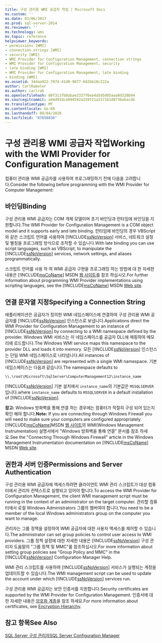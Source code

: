```yaml
---
title: 구성 관리용 WMI 공급자 작업 | Microsoft Docs
ms.custom: ''
ms.date: 03/06/2017
ms.prod: sql-server-2014
ms.reviewer: ''
ms.technology: wmi
ms.topic: reference
helpviewer_keywords:
- permissions [WMI]
- connection strings [WMI]
- security [WMI]
- WMI Provider for Configuration Management, connection strings
- WMI Provider for Configuration Management, security
- late binding [WMI]
- WMI Provider for Configuration Management, late binding
- binding [WMI]
ms.assetid: 34daa922-7074-41d0-9077-042bb18c222a
author: CarlRabeler
ms.author: carlrab
ms.openlocfilehash: 80f311fb0abae2337f6ea4a5d5d85aaa0d320b94
ms.sourcegitcommit: ad4d92dce894592a259721a1571b1d8736abacdb
ms.translationtype: MT
ms.contentlocale: ko-KR
ms.lasthandoff: 08/04/2020
ms.locfileid: "87650836"
---
```

# <a name="working-with-the-wmi-provider-for-configuration-management"></a><span data-ttu-id="08af4-102">구성 관리용 WMI 공급자 작업</span><span class="sxs-lookup"><span data-stu-id="08af4-102">Working with the WMI Provider for Configuration Management</span></span>
  <span data-ttu-id="08af4-103">컴퓨터 관리용 WMI 공급자를 사용하여 프로그래밍하기 전에 다음을 고려합니다.</span><span class="sxs-lookup"><span data-stu-id="08af4-103">Consider the following before programming with the WMI Provider for Computer Management:</span></span>  
  
## <a name="binding"></a><span data-ttu-id="08af4-104">바인딩</span><span class="sxs-lookup"><span data-stu-id="08af4-104">Binding</span></span>  
 <span data-ttu-id="08af4-105">구성 관리용 WMI 공급자는 COM 개체 모델이며 초기 바인딩과 런타임에 바인딩을 지원합니다.</span><span class="sxs-lookup"><span data-stu-id="08af4-105">The WMI Provider for Configuration Management is a COM object model and it supports early and late binding.</span></span> <span data-ttu-id="08af4-106">런타임에 바인딩의 경우 VBScript와 같은 스크립트 언어를 사용하여 [!INCLUDE[ssNoVersion](../../includes/ssnoversion-md.md)] 서비스, 네트워크 설정 및 별칭을 프로그래밍 방식으로 조작할 수 있습니다.</span><span class="sxs-lookup"><span data-stu-id="08af4-106">With late binding you can use script languages, such as VBScript, to manipulate the [!INCLUDE[ssNoVersion](../../includes/ssnoversion-md.md)] services, network settings, and aliases programmatically.</span></span>  
  
 <span data-ttu-id="08af4-107">스크립트 언어를 사용 하 여 WMI 공급자 구현을 프로그래밍 하는 방법에 대 한 자세한 내용은 [!INCLUDE[msCoName](../../includes/msconame-md.md)] MSDN [웹 사이트](https://go.microsoft.com/fwlink/?linkid=15426)를 참조 하십시오.</span><span class="sxs-lookup"><span data-stu-id="08af4-107">For further information about programming WMI Provider implementations using scripting languages, see the [!INCLUDE[msCoName](../../includes/msconame-md.md)] MSDN [Web site](https://go.microsoft.com/fwlink/?linkid=15426).</span></span>  
  
## <a name="specifying-a-connection-string"></a><span data-ttu-id="08af4-108">연결 문자열 지정</span><span class="sxs-lookup"><span data-stu-id="08af4-108">Specifying a Connection String</span></span>  
 <span data-ttu-id="08af4-109">애플리케이션은 공급자가 정의한 WMI 네임스페이스에 연결하여 구성 관리용 WMI 공급자를 [!INCLUDE[ssNoVersion](../../includes/ssnoversion-md.md)] 인스턴스로 보냅니다.</span><span class="sxs-lookup"><span data-stu-id="08af4-109">Applications direct the WMI Provider for Configuration Management to an instance of [!INCLUDE[ssNoVersion](../../includes/ssnoversion-md.md)] by connecting to a WMI namespace defined by the provider.</span></span> <span data-ttu-id="08af4-110">Windows WMI 서비스는 이 네임스페이스를 공급자 DLL에 매핑하여 메모리에 로드합니다.</span><span class="sxs-lookup"><span data-stu-id="08af4-110">The Windows WMI service maps this namespace to the provider DLL and loads it into memory.</span></span> <span data-ttu-id="08af4-111">모든 [!INCLUDE[ssNoVersion](../../includes/ssnoversion-md.md)] 인스턴스는 단일 WMI 네임스페이스로 나타냅니다.</span><span class="sxs-lookup"><span data-stu-id="08af4-111">All instances of [!INCLUDE[ssNoVersion](../../includes/ssnoversion-md.md)] are represented with a single WMI namespace.</span></span> <span data-ttu-id="08af4-112">기본 네임스페이스는 다음과 같습니다.</span><span class="sxs-lookup"><span data-stu-id="08af4-112">The namespace defaults to</span></span>  
  
```  
\\.\root\Microsoft\SqlServer\ComputerManagement12\instance_name  
```  
  
 <span data-ttu-id="08af4-113">[!INCLUDE[ssNoVersion](../../includes/ssnoversion-md.md)] 기본 설치에서 `instance_name`의 기본값은 `MSSQLSERVER`입니다.</span><span class="sxs-lookup"><span data-stu-id="08af4-113">where `instance_name` defaults to `MSSQLSERVER` in a default installation of [!INCLUDE[ssNoVersion](../../includes/ssnoversion-md.md)].</span></span>  
  
 <span data-ttu-id="08af4-114">**참고:** Windows 방화벽을 통해 연결 하는 경우에는 컴퓨터가 적절히 구성 되어 있는지 확인 해야 합니다.</span><span class="sxs-lookup"><span data-stu-id="08af4-114">**Note:** If you are connecting through Windows Firewall you will need to make sure your computers are configured appropriately.</span></span> <span data-ttu-id="08af4-115">[!INCLUDE[msCoName](../../includes/msconame-md.md)]MSDN [웹 사이트](https://go.microsoft.com/fwlink/?linkid=15426)의 WMI(Windows Management Instrumentation) 설명서에서 "Windows 방화벽을 통해 연결" 문서를 참조 하세요.</span><span class="sxs-lookup"><span data-stu-id="08af4-115">See the "Connecting Through Windows Firewall" article in the Windows Management Instrumentation documentation on [!INCLUDE[msCoName](../../includes/msconame-md.md)] MSDN [Web site](https://go.microsoft.com/fwlink/?linkid=15426).</span></span>  
  
## <a name="permissions-and-server-authentication"></a><span data-ttu-id="08af4-116">권한과 서버 인증</span><span class="sxs-lookup"><span data-stu-id="08af4-116">Permissions and Server Authentication</span></span>  
 <span data-ttu-id="08af4-117">구성 관리용 WMI 공급자에 액세스하려면 클라이언트 WMI 관리 스크립트가 대상 컴퓨터에서 관리자 컨텍스트로 실행되고 있어야 합니다.</span><span class="sxs-lookup"><span data-stu-id="08af4-117">To access the WMI Provider for Configuration Management, the client WMI management script must be running in the context of an administrator on the target computer.</span></span> <span data-ttu-id="08af4-118">관리할 컴퓨터에서 로컬 Windows Administrators 그룹의 멤버여야 합니다.</span><span class="sxs-lookup"><span data-stu-id="08af4-118">You need to be a member of the local Windows administrators group on the computer you want to manage.</span></span>  
  
 <span data-ttu-id="08af4-119">관리자는 그룹 정책을 설정하여 WMI 공급자에 대한 사용자 액세스를 제어할 수 있습니다.</span><span class="sxs-lookup"><span data-stu-id="08af4-119">The administrator can set group policies to control user access to WMI providers.</span></span> <span data-ttu-id="08af4-120">그룹 정책 설정에 대한 자세한 내용은 [!INCLUDE[ssNoVersion](../../includes/ssnoversion-md.md)] 구성 관리자 도움말의 "그룹 정책 및 MMC"를 참조하십시오.</span><span class="sxs-lookup"><span data-stu-id="08af4-120">For more information about setting group policies see "Group Policy and MMC" in the [!INCLUDE[ssNoVersion](../../includes/ssnoversion-md.md)] Configuration Manager Help.</span></span>  
  
 <span data-ttu-id="08af4-121">WMI 관리 스크립트를 사용하여 [!INCLUDE[ssNoVersion](../../includes/ssnoversion-md.md)] 서비스가 실행되는 계정을 업데이트할 수 있습니다.</span><span class="sxs-lookup"><span data-stu-id="08af4-121">The WMI management script can be used to update the account under which [!INCLUDE[ssNoVersion](../../includes/ssnoversion-md.md)] services run.</span></span>  
  
 <span data-ttu-id="08af4-122">구성 관리용 WMI 공급자는 보안 인증서를 지원합니다.</span><span class="sxs-lookup"><span data-stu-id="08af4-122">Security certificates are supported by the WMI Provider for Configuration Management.</span></span> <span data-ttu-id="08af4-123">인증서에 대 한 자세한 내용은 [암호화 계층](../security/encryption/encryption-hierarchy.md)을 참조 하세요.</span><span class="sxs-lookup"><span data-stu-id="08af4-123">For more information about certificates, see [Encryption Hierarchy](../security/encryption/encryption-hierarchy.md).</span></span>  
  
## <a name="see-also"></a><span data-ttu-id="08af4-124">참고 항목</span><span class="sxs-lookup"><span data-stu-id="08af4-124">See Also</span></span>  
 [<span data-ttu-id="08af4-125">SQL Server 구성 관리자</span><span class="sxs-lookup"><span data-stu-id="08af4-125">SQL Server Configuration Manager</span></span>](../sql-server-configuration-manager.md)  
  
  
